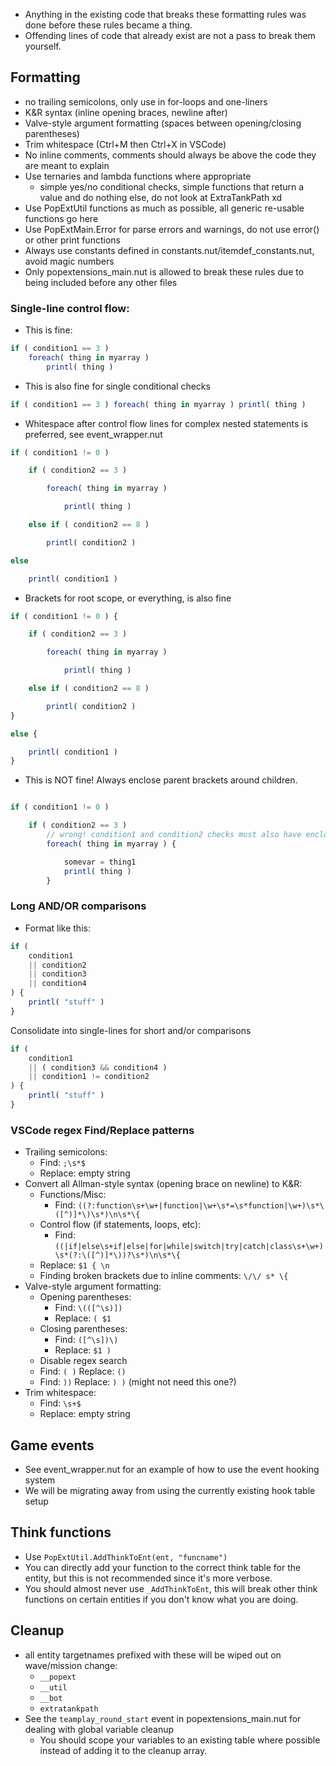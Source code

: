 - Anything in the existing code that breaks these formatting rules was done before these rules became a thing.
- Offending lines of code that already exist are not a pass to break them yourself.

## Formatting
- no trailing semicolons, only use in for-loops and one-liners
- K&R syntax (inline opening braces, newline after)
- Valve-style argument formatting (spaces between opening/closing parentheses)
- Trim whitespace (Ctrl+M then Ctrl+X in VSCode)
- No inline comments, comments should always be above the code they are meant to explain
- Use ternaries and lambda functions where appropriate
    - simple yes/no conditional checks, simple functions that return a value and do nothing else, do not look at ExtraTankPath xd
- Use PopExtUtil functions as much as possible, all generic re-usable functions go here
- Use PopExtMain.Error for parse errors and warnings, do not use error() or other print functions
- Always use constants defined in constants.nut/itemdef_constants.nut, avoid magic numbers
- Only popextensions_main.nut is allowed to break these rules due to being included before any other files

### Single-line control flow:
- This is fine:
```js
if ( condition1 == 3 )
    foreach( thing in myarray )
        printl( thing )
```

- This is also fine for single conditional checks
```js
if ( condition1 == 3 ) foreach( thing in myarray ) printl( thing )
```

- Whitespace after control flow lines for complex nested statements is preferred, see event_wrapper.nut
```js
if ( condition1 != 0 )

    if ( condition2 == 3 )

        foreach( thing in myarray )

            printl( thing )

    else if ( condition2 == 8 )

        printl( condition2 )

else

    printl( condition1 )
```

- Brackets for root scope, or everything, is also fine
```js
if ( condition1 != 0 ) {

    if ( condition2 == 3 )

        foreach( thing in myarray )

            printl( thing )

    else if ( condition2 == 8 )

        printl( condition2 )
}

else {

    printl( condition1 )
}

```

- This is NOT fine! Always enclose parent brackets around children.
```js

if ( condition1 != 0 )

    if ( condition2 == 3 )
        // wrong! condition1 and condition2 checks must also have enclosing brackets.
        foreach( thing in myarray ) {

            somevar = thing1
            printl( thing )
        }

```

### Long AND/OR comparisons
- Format like this:
```js
if (
    condition1
    || condition2
    || condition3
    || condition4
) {
    printl( "stuff" )
}
```
Consolidate into single-lines for short and/or comparisons
```js
if (
    condition1
    || ( condition3 && condition4 )
    || condition1 != condition2
) {
    printl( "stuff" )
}
```

### VSCode regex Find/Replace patterns
- Trailing semicolons:
    - Find: ``;\s*$``
    - Replace: empty string
- Convert all Allman-style syntax (opening brace on newline) to K&R:
    - Functions/Misc:
        - Find: ``((?:function\s+\w+|function|\w+\s*=\s*function|\w+)\s*\([^)]*\)\s*)\n\s*\{``
    - Control flow (if statements, loops, etc):
        - Find: ``((|if|else\s+if|else|for|while|switch|try|catch|class\s+\w+)\s*(?:\([^)]*\))?\s*)\n\s*\{``
    - Replace: ``$1 { \n``
    - Finding broken brackets due to inline comments: ``\/\/ s* \{``
- Valve-style argument formatting:
    - Opening parentheses:
        - Find: ``\(([^\s)])``
        - Replace: ``( $1``
    - Closing parentheses:
        - Find: ``([^\s])\)``
        - Replace: ``$1 )``
    - Disable regex search
    - Find: ``( )`` Replace: ``()``
    - Find: ``))`` Replace: ``) )`` (might not need this one?)
- Trim whitespace:
    - Find: ``\s+$``
    - Replace: empty string

## Game events
- See event_wrapper.nut for an example of how to use the event hooking system
- We will be migrating away from using the currently existing hook table setup

## Think functions
- Use `PopExtUtil.AddThinkToEnt(ent, "funcname")`
- You can directly add your function to the correct think table for the entity, but this is not recommended since it's more verbose.
- You should almost never use `_AddThinkToEnt`, this will break other think functions on certain entities if you don't know what you are doing.

## Cleanup
- all entity targetnames prefixed with these will be wiped out on wave/mission change:
    - `__popext`
    - `__util`
    - `__bot`
    - `extratankpath`
- See the `teamplay_round_start` event in popextensions_main.nut for dealing with global variable cleanup
    - You should scope your variables to an existing table where possible instead of adding it to the cleanup array.
